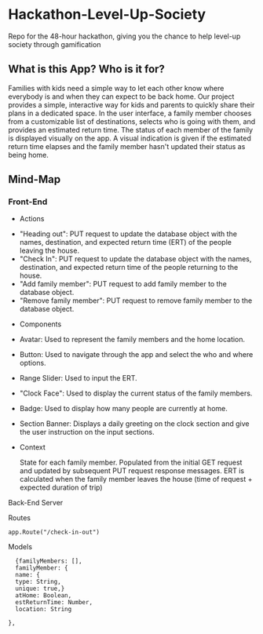 # Hackathon-Level-Up-Society
Repo for the 48-hour hackathon, giving you the chance to help level-up society through gamification

## What is this App? Who is it for?

Families with kids need a simple way to let each other know where everybody is and when they can expect to be back home. Our project provides a simple, interactive way for kids and parents to quickly share their plans in a dedicated space. In the user interface, a family member chooses from a customizable list of destinations, selects who is going with them, and provides an estimated return time. The status of each member of the family is displayed visually on the app. A visual indication is given if the estimated return time elapses and the family member hasn't updated their status as being home.

## Mind-Map
### Front-End
- Actions

*    "Heading out": PUT request to update the database object with the names, destination, and expected return time (ERT) of the people leaving the house.
*    "Check In": PUT request to update the database object with the names, destination, and expected return time of the people returning to the house.
*    "Add family member": PUT request to add family member to the database object.
*    "Remove family member": PUT request to remove family member to the database object.

- Components

*    Avatar: Used to represent the family members and the home location.
*    Button: Used to navigate through the app and select the who and where options.
*    Range Slider: Used to input the ERT.
*    "Clock Face": Used to display the current status of the family members.
*    Badge: Used to display how many people are currently at home.
*    Section Banner: Displays a daily greeting on the clock section and give the user instruction on the input sections.

* Context

    State for each family member.
        Populated from the initial GET request and updated by subsequent PUT request response messages.
        ERT is calculated when the family member leaves the house (time of request + expected duration of trip)

Back-End
Server

Routes

    app.Route("/check-in-out")

Models

      {familyMembers: [],
      familyMember: {
      name: {
      type: String,
      unique: true,}
      atHome: Boolean,
      estReturnTime: Number,
      location: String

    },
